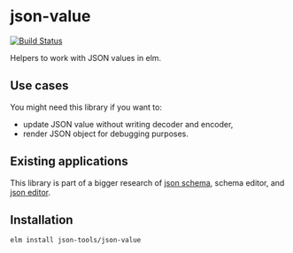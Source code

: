 # json-value

[![Build Status](https://travis-ci.org/json-tools/json-value.svg?branch=master)](https://travis-ci.org/json-tools/json-value)

Helpers to work with JSON values in elm.

## Use cases

You might need this library if you want to:

- update JSON value without writing decoder and encoder,
- render JSON object for debugging purposes.

## Existing applications

This library is part of a bigger research of [json schema](https://github.com/json-tools/json-schema), schema editor, and [json editor](https://github.com/1602/json-editor).

## Installation

```
elm install json-tools/json-value
```
